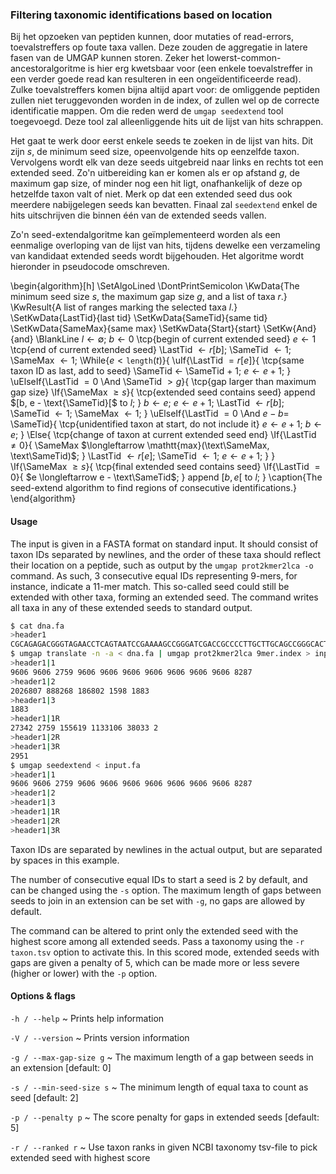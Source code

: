 ### Filtering taxonomic identifications based on location

Bij het opzoeken van peptiden kunnen, door mutaties of
read-errors, toevalstreffers op foute taxa vallen. Deze zouden de
aggregatie in latere fasen van de UMGAP kunnen storen. Zeker het
lowerst-common-ancestoralgoritme is hier erg kwetsbaar voor (een
enkele toevalstreffer in een verder goede read kan resulteren in een
ongeïdentificeerde read). Zulke toevalstreffers komen bijna altijd apart
voor: de omliggende peptiden zullen niet teruggevonden worden in de
index, of zullen wel op de correcte identificatie mappen. Om die reden
werd de `umgap seedextend` tool toegevoegd. Deze tool zal alleenliggende
hits uit de lijst van hits schrappen.

Het gaat te werk door eerst enkele seeds te zoeken in de lijst van hits.
Dit zijn *s*, de minimum seed size, opeenvolgende hits op eenzelfde
taxon. Vervolgens wordt elk van deze seeds uitgebreid naar links en
rechts tot een extended seed. Zo'n uitbereiding kan er komen als er
op afstand *g*, de maximum gap size, of minder nog een hit ligt,
onafhankelijk of deze op hetzelfde taxon valt of niet. Merk op dat een
extended seed dus ook meerdere nabijgelegen seeds kan bevatten. Finaal
zal `seedextend` enkel de hits uitschrijven die binnen één van de
extended seeds vallen.

Zo'n seed-extendalgoritme kan geïmplementeerd worden als een eenmalige
overloping van de lijst van hits, tijdens dewelke een verzameling
van kandidaat extended seeds wordt bijgehouden. Het algoritme wordt
hieronder in pseudocode omschreven.

\begin{algorithm}[h]
  \SetAlgoLined
  \DontPrintSemicolon
  \KwData{The minimum seed size $s$, the maximum gap size $g$, and a list of taxa $r$.}
  \KwResult{A list of ranges marking the selected taxa $l$.}
  \SetKwData{LastTid}{last tid}
  \SetKwData{SameTid}{same tid}
  \SetKwData{SameMax}{same max}
  \SetKwData{Start}{start}
  \SetKw{And}{and}
  \BlankLine
  $l \longleftarrow \emptyset$\;
  $b \longleftarrow 0$ \tcp{begin of current extended seed}
  $e \longleftarrow 1$ \tcp{end of current extended seed}
  \LastTid $\longleftarrow r[b]$\;
  \SameTid $\longleftarrow 1$\;
  \SameMax $\longleftarrow 1$\;
  \While{$e < \mathtt{length}(t)$}{
    \uIf{\LastTid $= r[e]$}{
      \tcp{same taxon ID as last, add to seed}
      \SameTid $\longleftarrow$ \SameTid + 1\;
      $e \longleftarrow e + 1$\;
    }
    \uElseIf{\LastTid $= 0$ \And \SameTid $> g$}{
      \tcp{gap larger than maximum gap size}
      \If{\SameMax $\ge s$}{
        \tcp{extended seed contains seed}
        append $[b, e - \text{\SameTid}[$ to $l$\;
      }
      $b \longleftarrow e$\;
      $e \longleftarrow e + 1$\;
      \LastTid $\longleftarrow r[b]$\;
      \SameTid $\longleftarrow 1$\;
      \SameMax $\longleftarrow 1$\;
    }
    \uElseIf{\LastTid $= 0$ \And $e - b =$ \SameTid}{
      \tcp{unidentified taxon at start, do not include it}
      $e \longleftarrow e + 1$\;
      $b \longleftarrow e$\;
    }
    \Else{
      \tcp{change of taxon at current extended seed end}
      \If{\LastTid $\not= 0$}{
        \SameMax $\longleftarrow \mathtt{max}(\text\SameMax, \text\SameTid)$\;
      }
      \LastTid $\longleftarrow r[e]$\;
      \SameTid $\longleftarrow 1$\;
      $e \longleftarrow e + 1$\;
    }
  }
  \If{\SameMax $\ge s$}{
    \tcp{final extended seed contains seed}
    \If{\LastTid $= 0$}{
      $e \longleftarrow e - \text\SameTid$\;
    }
    append $[b, e[$ to $l$\;
  }
\caption{The seed-extend algorithm to find regions of consecutive identifications.}
\end{algorithm}

#### Usage

The input is given in a FASTA format on standard input. It should
consist of taxon IDs separated by newlines, and the order of these taxa
should reflect their location on a peptide, such as output by the `umgap
prot2kmer2lca -o` command. As such, 3 consecutive equal IDs representing
9-mers, for instance, indicate a 11-mer match. This so-called seed could
still be extended with other taxa, forming an extended seed. The command
writes all taxa in any of these extended seeds to standard output.

```sh
$ cat dna.fa
>header1
CGCAGAGACGGGTAGAACCTCAGTAATCCGAAAAGCCGGGATCGACCGCCCCTTGCTTGCAGCCGGGCACTACAGGACCC
$ umgap translate -n -a < dna.fa | umgap prot2kmer2lca 9mer.index > input.fa
>header1|1
9606 9606 2759 9606 9606 9606 9606 9606 9606 9606 8287
>header1|2
2026807 888268 186802 1598 1883
>header1|3
1883
>header1|1R
27342 2759 155619 1133106 38033 2
>header1|2R
>header1|3R
2951
$ umgap seedextend < input.fa
>header1|1
9606 9606 2759 9606 9606 9606 9606 9606 9606 9606 8287
>header1|2
>header1|3
>header1|1R
>header1|2R
>header1|3R
```

Taxon IDs are separated by newlines in the actual output, but are
separated by spaces in this example.

The number of consecutive equal IDs to start a seed is 2 by default, and
can be changed using the `-s` option. The maximum length of gaps between
seeds to join in an extension can be set with `-g`, no gaps are allowed by
default.

The command can be altered to print only the extended seed with the
highest score among all extended seeds. Pass a taxonomy using the `-r
taxon.tsv` option to activate this. In this scored mode, extended seeds
with gaps are given a penalty of 5, which can be made more or less
severe (higher or lower) with the `-p` option.

#### Options & flags

`-h / --help`
  ~ Prints help information

`-V / --version`
  ~ Prints version information

`-g / --max-gap-size g`
  ~ The maximum length of a gap between seeds in an extension [default: 0]

`-s / --min-seed-size s`
  ~ The minimum length of equal taxa to count as seed [default: 2]

`-p / --penalty p`
  ~ The score penalty for gaps in extended seeds [default: 5]

`-r / --ranked r`
  ~ Use taxon ranks in given NCBI taxonomy tsv-file to pick extended seed with highest score
